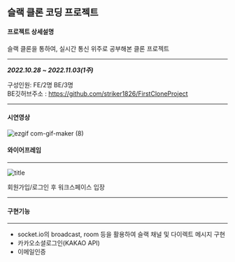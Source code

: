 ## 슬랙 클론 코딩 프로젝트
#### 프로젝트 상세설명
슬랙 클론을 통하여, 실시간 통신 위주로 공부해본 클론 프로젝트


---
***2022.10.28 ~ 2022.11.03(1주)***

구성인원: FE/2명  BE/3명 <br>
   BE깃허브주소 : https://github.com/striker1826/FirstCloneProject

---
#### 시연영상
![ezgif com-gif-maker (8)](https://user-images.githubusercontent.com/113953473/200617026-23f84409-f420-4c58-9872-acc0cec75bb4.gif)

   
#### 와이어프레임

---
![title](https://user-images.githubusercontent.com/113953473/198820655-18f40cfb-8ee5-49d7-8c8f-99cd03f783ad.png)   

회원가입/로그인 후 워크스페이스 입장

---
#### 구현기능
---

- socket.io의 broadcast, room 등을 활용하여 슬랙 채널 및 다이렉트 메시지 구현
- 카카오소셜로그인(KAKAO API)
- 이메일인증

